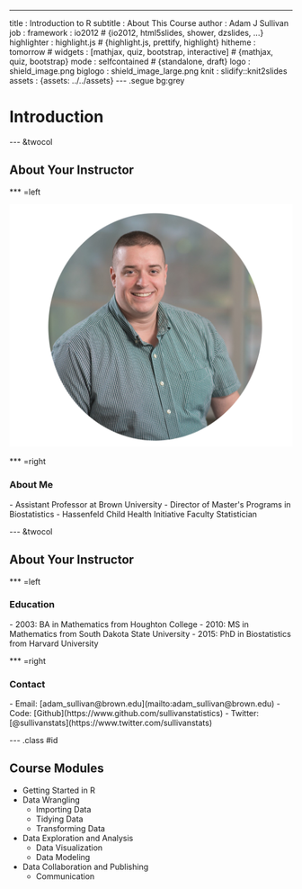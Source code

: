 ---
title       : Introduction to R
subtitle    : About This Course 
author      : Adam J Sullivan
job         : 
framework   : io2012        # {io2012, html5slides, shower, dzslides, ...}
highlighter : highlight.js  # {highlight.js, prettify, highlight}
hitheme     : tomorrow      # 
widgets     : [mathjax, quiz, bootstrap, interactive]            # {mathjax, quiz, bootstrap}
mode        : selfcontained # {standalone, draft}
logo        : shield_image.png
biglogo     : shield_image_large.png
knit        : slidify::knit2slides
assets      : {assets: ../../assets}
---  .segue bg:grey

# Introduction

--- &twocol

## About Your Instructor

*** =left
<center>
<img src="./assets/img/sullivan.png" > 
</center>

*** =right

<h3> About Me </h3>
- Assistant Professor at Brown University
- Director of Master's Programs in Biostatistics
- Hassenfeld Child Health Initiative Faculty Statistician

--- &twocol

## About Your Instructor

*** =left
<h3> Education </h3>
- 2003: BA in Mathematics from Houghton College
- 2010: MS in Mathematics from South Dakota State University
- 2015: PhD in Biostatistics from Harvard University

*** =right

<h3> Contact </h3>
- Email: [adam_sullivan@brown.edu](mailto:adam_sullivan@brown.edu)
- Code: [Github](https://www.github.com/sullivanstatistics)
- Twitter: [@sullivanstats](https://www.twitter.com/sullivanstats)

--- .class #id

## Course Modules



- Getting Started in R
- Data Wrangling
    - Importing Data
    - Tidying Data
    - Transforming Data
- Data Exploration and Analysis
    - Data Visualization
    - Data Modeling
- Data Collaboration and Publishing
    - Communication








